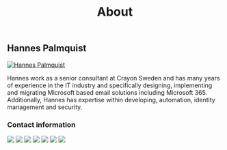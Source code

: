 ﻿---
title: About
description: About
hide_table_of_contents: true
---

## Hannes Palmquist

<a class="avatar__photo-link avatar__photo" href="https://getps.dev/about" target="_blank" rel="noreferrer noopener">
    <img src="https://getps.dev/img/Hannes_Profil_HighContrast.jpg" alt="Hannes Palmquist"/>
</a>

Hannes work as a senior consultant at Crayon Sweden and has many years of experience in the IT industry and specifically designing, implementing and migrating Microsoft based email solutions including Microsoft 365. Additionally, Hannes has expertise within developing, automation, identity management and security.

### Contact information
<div class ="imgpadding">
    <a href="mailto:hannes.palmquist@outlook.com"><img src={require('../../static/img/outlook-1.png').default} style={{width: 30, height: 30}}/></a>
    <a href="mailto:hannes.palmquist@crayon.com"><img src={require('../../static/img/outlook-1.png').default} style={{width: 30, height: 30}} /></a>
    <a href="https://github.com/hanpq/"><img src={require('../../static/img/GitHub-Mark-Light-120px-plus.png').default} style={{width: 30, height: 30}} /></a>
    <a href="https://www.facebook.com/hannes.palmquist/"><img src={require('../../static/img/f_logo_RGB-Blue_58.png').default} style={{width: 30, height: 30}} /></a>
    <a href="https://www.linkedin.com/in/hannes-palmquist-732b5647/"><img src={require('../../static/img/LI-In-Bug.png').default} style={{width: 30, height: 30}} /></a>
    <a href="https://twitter.com/PalmquistHannes/"><img src={require('../../static/img/twitter-svgrepo-com.png').default} style={{width: 30, height: 30}} /></a>
    <a href="https://teams.microsoft.com/l/chat/0/0?users=hannes.palmquist@crayon.com"><img src={require('../../static/img/microsoft-teams-1.png').default} style={{width: 30, height: 30}} /></a>
</div>
